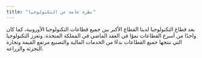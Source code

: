 ```yaml
---
title: "نظرة عامة عن التكنولوجيا"
---
```

يعد قطاع التكنولوجيا لدينا القطاع الأكبر بين جميع قطاعات التكنولوجيا الأوروبية، كما كان واحدًا من أسرع القطاعات نموًا في العقد الماضي في المملكة المتحدة. وتعزز التكنولوجيا التي ننتجها جميع القطاعات بدءًا من الخدمات المالية والتصنيع مرتفع القيمة وتجارة التجزئة والزراعة.
